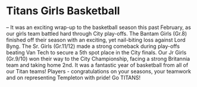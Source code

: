 # Titans Girls Basketball
– It was an exciting wrap-up to the basketball season this past February, as our girls team battled hard through City play-offs.  The Bantam Girls (Gr.8) finished off their season with an exciting, yet nail-biting loss against Lord Byng.  The Sr. Girls (Gr.11/12) made a strong comeback during play-offs beating Van Tech to secure a 5th spot place in the City finals.  Our Jr Girls (Gr.9/10) won their way to the City Championship, facing a strong Britannia team and taking home 2nd.  It was a fantastic year of basketball from all of our Titan teams!  Players - congratulations on your seasons, your teamwork and on representing Templeton with pride! Go TITANS!
